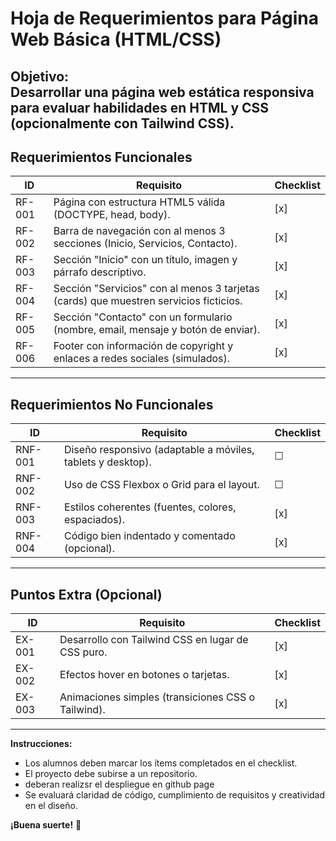 # **Hoja de Requerimientos para Página Web Básica (HTML/CSS)**  
**Objetivo:**  
Desarrollar una página web estática responsiva para evaluar habilidades en HTML y CSS (opcionalmente con Tailwind CSS).  
---  
## **Requerimientos Funcionales**  

| **ID** | **Requisito** | **Checklist** |  
|--------|--------------|---------------|  
| RF-001 | Página con estructura HTML5 válida (DOCTYPE, head, body). | [x] |  
| RF-002 | Barra de navegación con al menos 3 secciones (Inicio, Servicios, Contacto). | [x] |  
| RF-003 | Sección "Inicio" con un título, imagen y párrafo descriptivo. | [x] |  
| RF-004 | Sección "Servicios" con al menos 3 tarjetas (cards) que muestren servicios ficticios. | [x] |  
| RF-005 | Sección "Contacto" con un formulario (nombre, email, mensaje y botón de enviar). | [x] |  
| RF-006 | Footer con información de copyright y enlaces a redes sociales (simulados). | [x] |  
---  
## **Requerimientos No Funcionales**  

| **ID** | **Requisito** | **Checklist** |  
|--------|--------------|---------------|  
| RNF-001 | Diseño responsivo (adaptable a móviles, tablets y desktop). | ☐ |  
| RNF-002 | Uso de CSS Flexbox o Grid para el layout. | ☐ |  
| RNF-003 | Estilos coherentes (fuentes, colores, espaciados). | [x] |  
| RNF-004 | Código bien indentado y comentado (opcional). | [x] |    
---  
## **Puntos Extra (Opcional)**  

| **ID** | **Requisito** | **Checklist** |  
|--------|--------------|---------------|  
| EX-001 | Desarrollo con Tailwind CSS en lugar de CSS puro. | [x] |  
| EX-002 | Efectos hover en botones o tarjetas. | [x] |  
| EX-003 | Animaciones simples (transiciones CSS o Tailwind). | [x] |  
---  
**Instrucciones:**  
- Los alumnos deben marcar los ítems completados en el checklist.  
- El proyecto debe subirse a un repositorio.  
- deberan realizsr el despliegue en github page
- Se evaluará claridad de código, cumplimiento de requisitos y creatividad en el diseño.  

**¡Buena suerte!** 🚀